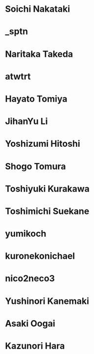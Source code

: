 # Soichi Nakataki
# _sptn
# Naritaka Takeda
# atwtrt
# Hayato Tomiya
# JihanYu Li
# Yoshizumi Hitoshi
# Shogo Tomura
# Toshiyuki Kurakawa
# Toshimichi Suekane
# yumikoch
# kuronekonichael
# nico2neco3
# Yushinori Kanemaki
# Asaki Oogai
# Kazunori Hara
